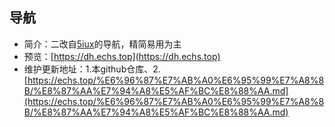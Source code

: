## 导航
- 简介：二改自[5iux](https://github.com/5iux/sou)的导航，精简易用为主
- 预览：[https://dh.echs.top](https://dh.echs.top)
- 维护更新地址：1.本github仓库、2.[https://echs.top/%E6%96%87%E7%AB%A0%E6%95%99%E7%A8%8B/%E8%87%AA%E7%94%A8%E5%AF%BC%E8%88%AA.md](https://echs.top/%E6%96%87%E7%AB%A0%E6%95%99%E7%A8%8B/%E8%87%AA%E7%94%A8%E5%AF%BC%E8%88%AA.md)
